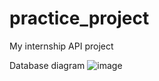 # practice_project
My internship API project

Database diagram
![image](https://github.com/h3r0kun/practice_project/assets/134862821/15822d56-9ff5-49dc-b86c-c9899c53aacd)
